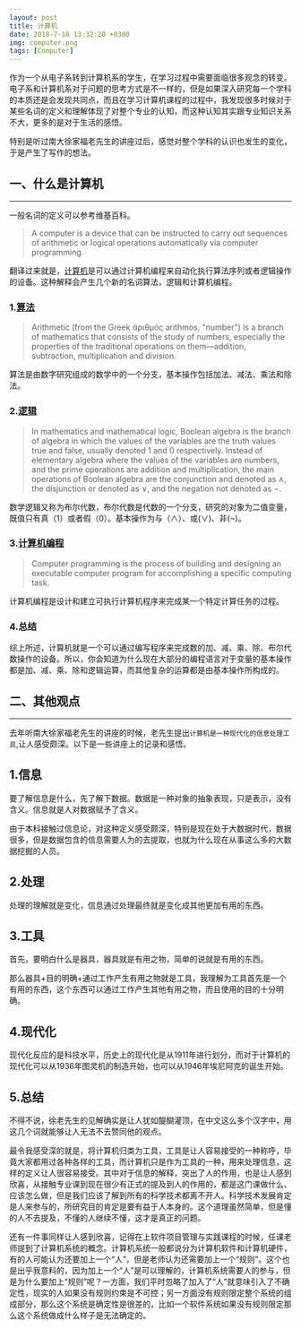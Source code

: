 ```yaml
---
layout: post
title: 计算机
date: 2018-7-18 13:32:20 +0300
img: computer.png
tags: [Computer]
---
```


作为一个从电子系转到计算机系的学生，在学习过程中需要面临很多观念的转变。电子系和计算机系对于问题的思考方式是不一样的，但是如果深入研究每一个学科的本质还是会发现共同点，而且在学习计算机课程的过程中，我发现很多时候对于某些名词的定义和理解体现了对整个专业的认知，而这种认知其实跟专业知识关系不大，更多的是对于生活的感悟。

特别是听过南大徐家福老先生的讲座过后，感觉对整个学科的认识也发生的变化，于是产生了写作的想法。

## 一、什么是计算机
---

一般名词的定义可以参考维基百科。

> A computer is a device that can be instructed to carry out sequences of arithmetic or logical operations automatically via computer programming.

翻译过来就是，[计算机][1]是可以通过计算机编程来自动化执行算法序列或者逻辑操作的设备。这种解释会产生几个新的名词算法，逻辑和计算机编程。


### 1.[算法][2]

> Arithmetic (from the Greek ἀριθμός arithmos, "number") is a branch of mathematics that consists of the study of numbers, especially the properties of the traditional operations on them—addition, subtraction, multiplication and division.

算法是由数字研究组成的数学中的一个分支，基本操作包括加法、减法、乘法和除法。


### 2.[逻辑][3]

> In mathematics and mathematical logic, Boolean algebra is the branch of algebra in which the values of the variables are the truth values true and false, usually denoted 1 and 0 respectively. Instead of elementary algebra where the values of the variables are numbers, and the prime operations are addition and multiplication, the main operations of Boolean algebra are the conjunction and denoted as ∧, the disjunction or denoted as ∨, and the negation not denoted as ¬.

数学逻辑又称为布尔代数，布尔代数是代数的一个分支，研究的对象为二值变量，既值只有真（1）或者假（0）。基本操作为与（∧）、或(∨)、非(¬)。

### 3.[计算机编程][4]

> Computer programming is the process of building and designing an executable computer program for accomplishing a specific computing task.

计算机编程是设计和建立可执行计算机程序来完成某一个特定计算任务的过程。

### 4.总结

综上所述，计算机就是一个可以通过编写程序来完成数的加、减、乘、除、布尔代数操作的设备。所以，你会知道为什么现在大部分的编程语言对于变量的基本操作都是加、减、乘、除和逻辑运算，而其他复杂的运算都是由基本操作所构成的。

## 二、其他观点
---

去年听南大徐家福老先生的讲座的时候，老先生提出`计算机是一种现代化的信息处理工具`,让人感受颇深。以下是一些讲座上的记录和感悟。

## 1.信息

要了解信息是什么，先了解下数据。数据是一种对象的抽象表现，只是表示，没有含义。信息就是人对数据赋予了含义。

由于本科接触过信息论，对这种定义感受颇深，特别是现在处于大数据时代，数据很多，但是数据包含的信息需要人为的去提取，也就为什么现在从事这么多的大数据挖掘的人员。

## 2.处理

处理的理解就是变化，信息通过处理最终就是变化成其他更加有用的东西。

## 3.工具

首先，要明白什么是器具，器具就是有用之物，简单的说就是有用的东西。

那么器具+目的明确+通过工作产生有用之物就是工具，我理解为工具首先是一个有用的东西，这个东西可以通过工作产生其他有用之物，而且使用的目的十分明确。

## 4.现代化

现代化反应的是科技水平，历史上的现代化是从1911年进行划分，而对于计算机的现代化可以从1936年图灵机的制造开始，也可以从1946年埃尼阿克的诞生开始。

## 5.总结

不得不说，徐老先生的见解确实是让人犹如醍醐灌顶，在中文这么多个汉字中，用这几个词就能够让人无法不去赞同他的观点。

最令我感受深的就是，将计算机归类为工具，工具是让人容易接受的一种称呼，毕竟大家都用过各种各样的工具，而计算机只是作为工具的一种，用来处理信息，这样的定义让人很容易接受。其中对于信息的解释，突出了人的作用，也是让人感到欣喜，从接触专业课到现在很少有正式的提及到人的作用的，都是这门课做什么、应该怎么做，但是我们应该了解到所有的科学技术都离不开人。科学技术发展肯定是人来参与的，所研究目的肯定是要有益于人本身的。这个道理虽然简单，但是懂的人不去提及，不懂的人继续不懂，这才是真正的问题。

还有一件事同样让人感到欣喜，记得在上软件项目管理与实践课程的时候，任课老师提到了计算机系统的概念。计算机系统一般都说分为计算机软件和计算机硬件，有的人可能认为还要加上一个“人”，但是老师认为还需要加上一个“规则”。这个也是出乎我意料的，因为加上一个“人”是可以理解的，计算机系统需要人的参与，但是为什么要加上“规则”呢？一方面，我们平时忽略了加入了“人”就意味引入了不确定性，现实的人如果没有规则约束是不可控；另一方面没有规则限定整个系统的组成部分，那么这个系统是确定性是很差的，比如一个软件系统如果没有规则限定那么这个系统做成什么样子是无法确定的。


[1]:https://en.wikipedia.org/wiki/Computer
[2]:https://en.wikipedia.org/wiki/Arithmetic
[3]:https://en.wikipedia.org/wiki/Boolean_algebra
[4]:https://en.wikipedia.org/wiki/Computer_programming
